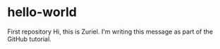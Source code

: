 # hello-world
First repository
Hi, this is Zuriel. I'm writing this message as part of the GitHub tutorial.
